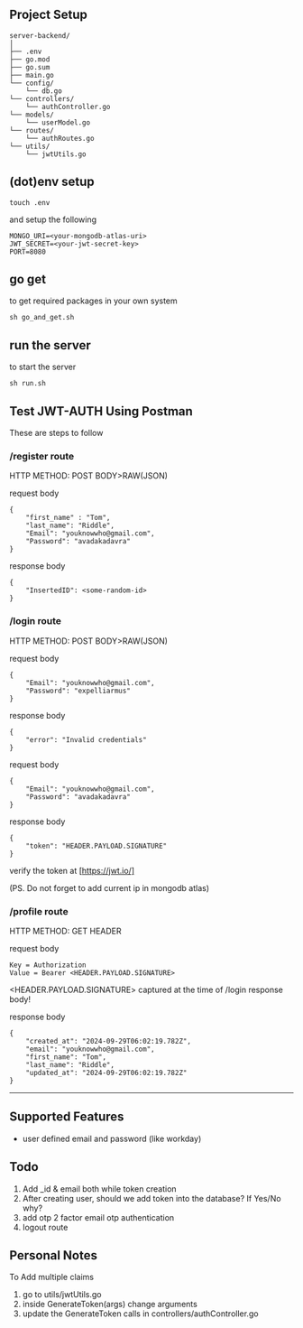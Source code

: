 ## Project Setup

```
server-backend/
│
├── .env
├── go.mod
├── go.sum
├── main.go
└── config/
    └── db.go
└── controllers/
    └── authController.go
└── models/
    └── userModel.go
└── routes/
    └── authRoutes.go
└── utils/
    └── jwtUtils.go
```

## (dot)env setup
```
touch .env
```
and setup the following
```
MONGO_URI=<your-mongodb-atlas-uri>
JWT_SECRET=<your-jwt-secret-key>
PORT=8080
```

## go get
to get required packages in your own system
```
sh go_and_get.sh
```

## run the server
to start the server
```
sh run.sh
```

## Test JWT-AUTH Using Postman
These are steps to follow
### /register route
HTTP METHOD: POST
BODY>RAW(JSON)

request body
```
{
    "first_name" : "Tom",
    "last_name": "Riddle",
    "Email": "youknowwho@gmail.com",
    "Password": "avadakadavra"
}
```

response body
```
{
    "InsertedID": <some-random-id>
}
```

### /login route
HTTP METHOD: POST
BODY>RAW(JSON)

request body
```
{
    "Email": "youknowwho@gmail.com",
    "Password": "expelliarmus"
}
```

response body
```
{
    "error": "Invalid credentials"
}
```

request body
```
{
    "Email": "youknowwho@gmail.com",
    "Password": "avadakadavra"
}
```

response body
```
{
    "token": "HEADER.PAYLOAD.SIGNATURE"
}
```

verify the token at [https://jwt.io/]

(PS. Do not forget to add current ip in mongodb atlas)

### /profile route

HTTP METHOD: GET
HEADER

request body
```
Key = Authorization
Value = Bearer <HEADER.PAYLOAD.SIGNATURE>
```
<HEADER.PAYLOAD.SIGNATURE> captured at the time of /login response body!

response body
```
{
    "created_at": "2024-09-29T06:02:19.782Z",
    "email": "youknowwho@gmail.com",
    "first_name": "Tom",
    "last_name": "Riddle",
    "updated_at": "2024-09-29T06:02:19.782Z"
}
```


---

## Supported Features
- user defined email and password (like workday)


## Todo
1. Add _id & email both while token creation
2. After creating user, should we add token into the database? If Yes/No why?
3. add otp 2 factor email otp authentication
4. logout route


## Personal Notes
To Add multiple claims
1. go to utils/jwtUtils.go
2. inside GenerateToken(args) change arguments
3. update the GenerateToken calls in controllers/authController.go

